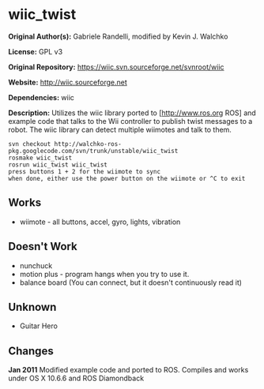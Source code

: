 # wiic_twist 

**Original Author(s):** Gabriele Randelli, modified by Kevin J. Walchko

**License:** GPL v3

**Original Repository:** https://wiic.svn.sourceforge.net/svnroot/wiic

**Website:** http://wiic.sourceforge.net

**Dependencies:** wiic

**Description:** Utilizes the wiic library ported to [http://www.ros.org ROS] and example code that talks to the Wii controller to publish twist messages to a robot. The wiic library can detect multiple wiimotes and talk to them.

	svn checkout http://walchko-ros-pkg.googlecode.com/svn/trunk/unstable/wiic_twist 
	rosmake wiic_twist
 	rosrun wiic_twist wiic_twist
  	press buttons 1 + 2 for the wiimote to sync
  	when done, either use the power button on the wiimote or ^C to exit

## Works
* wiimote - all buttons, accel, gyro, lights, vibration 

## Doesn't Work
* nunchuck
* motion plus - program hangs when you try to use it.
* balance board (You can connect, but it doesn't continuously read it)

## Unknown
* Guitar Hero

## Changes

**Jan 2011** Modified example code and ported to ROS. Compiles and works under OS X 10.6.6 and ROS Diamondback